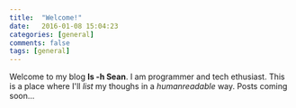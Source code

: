 ```yaml
---
title:  "Welcome!"
date:   2016-01-08 15:04:23
categories: [general]
comments: false
tags: [general]
---
```


Welcome to my blog **ls -h Sean**. I am programmer and tech ethusiast.  This is a place where I'll *list* my thoughs in a *humanreadable* way. Posts coming soon...
